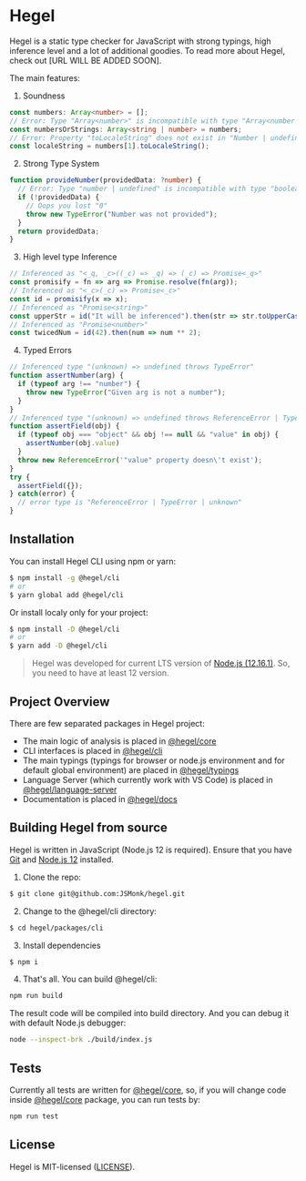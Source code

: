 # Hegel

Hegel is a static type checker for JavaScript with strong typings, high inference level and a lot of additional goodies.
To read more about Hegel, check out [URL WILL BE ADDED SOON].

The main features:

1. Soundness

```typescript
const numbers: Array<number> = [];
// Error: Type "Array<number>" is incompatible with type "Array<number | string>"
const numbersOrStrings: Array<string | number> = numbers;
// Error: Property "toLocaleString" does not exist in "Number | undefined"
const localeString = numbers[1].toLocaleString();
```

2. Strong Type System

```typescript
function provideNumber(providedData: ?number) {
  // Error: Type "number | undefined" is incompatible with type "boolean"
  if (!providedData) {
    // Oops you lost "0"
    throw new TypeError("Number was not provided");
  }
  return providedData;
}
```

3. High level type Inference

```typescript
// Inferenced as "<_q, _c>((_c) => _q) => (_c) => Promise<_q>"
const promisify = fn => arg => Promise.resolve(fn(arg));
// Inferenced as "<_c>(_c) => Promise<_c>"
const id = promisify(x => x);
// Inferenced as "Promise<string>"
const upperStr = id("It will be inferenced").then(str => str.toUpperCase());
// Inferenced as "Promise<number>"
const twicedNum = id(42).then(num => num ** 2);
```

4. Typed Errors

```typescript
// Inferenced type "(unknown) => undefined throws TypeError"
function assertNumber(arg) {
  if (typeof arg !== "number") {
    throw new TypeError("Given arg is not a number");
  }
}
// Inferenced type "(unknown) => undefined throws ReferenceError | TypeError"
function assertField(obj) {
  if (typeof obj === "object" && obj !== null && "value" in obj) {
    assertNumber(obj.value)
  }
  throw new ReferenceError('"value" property doesn\'t exist');
}
try {
  assertField({});
} catch(error) {
  // error type is "ReferenceError | TypeError | unknown"
}
```

## Installation

You can install Hegel CLI using npm or yarn:

```bash
$ npm install -g @hegel/cli
# or
$ yarn global add @hegel/cli
```

Or install localy only for your project:

```bash
$ npm install -D @hegel/cli
# or
$ yarn add -D @hegel/cli
```

> Hegel was developed for current LTS version of [Node.js (12.16.1)](https://nodejs.org/en/). So, you need to have at least 12 version.

## Project Overview

There are few separated packages in Hegel project: 

- The main logic of analysis is placed in [@hegel/core](https://github.com/JSMonk/hegel/tree/master/packages/core)
- CLI interfaces is placed in [@hegel/cli](https://github.com/JSMonk/hegel/tree/master/packages/cli)
- The main typings (typings for browser or node.js environment and for default global environment) are placed in [@hegel/typings](https://github.com/JSMonk/hegel/tree/master/packages/typings)
- Language Server (which currently work with VS Code) is placed in [@hegel/language-server](https://github.com/JSMonk/hegel/tree/master/packages/language-server)
- Documentation is placed in [@hegel/docs](https://github.com/JSMonk/hegel/tree/master/packages/docs)

## Building Hegel from source

Hegel is written in JavaScript (Node.js 12 is required). Ensure that you have [Git](https://git-scm.com/downloads) and [Node.js 12](https://nodejs.org/en/) installed.

1. Clone the repo:

```sh
$ git clone git@github.com:JSMonk/hegel.git
```

2. Change to the @hegel/cli directory:

```sh
$ cd hegel/packages/cli
```

3. Install dependencies

```sh
$ npm i
```

4. That's all. You can build @hegel/cli:
```sh
npm run build
```
The result code will be compiled into build directory.
And you can debug it with default Node.js debugger:

```sh
node --inspect-brk ./build/index.js
```

## Tests

Currently all tests are written for [@hegel/core](https://github.com/JSMonk/hegel/tree/master/packages/core), so, if you will change code inside [@hegel/core](https://github.com/JSMonk/hegel/tree/master/packages/core) package, you can run tests by:

```sh
npm run test
```
 
## License

Hegel is MIT-licensed ([LICENSE](https://github.com/JSMonk/hegel/blob/master/LICENSE)). 

